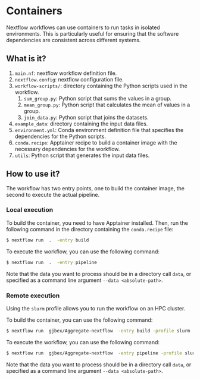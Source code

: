 # Containers

Nextflow workflows can use containers to run tasks in isolated environments.
This is particularly useful for ensuring that the software dependencies are
consistent across different systems.


## What is it?

1. `main.nf`: nextflow workflow definition file.
1. `nextflow.config`: nextflow configuration file.
1. `workflow-scripts/`: directory containing the Python scripts used
   in the workflow.
    1. `sum_group.py`: Python script that sums the values in a group.
    1. `mean_group.py`: Python script that calculates the mean of values in a group.
    1. `join_data.py`: Python script that joins the datasets.
1. `example_data`: directory containing the input data files.
1. `environment.yml`: Conda environment definition file that specifies the
   dependencies for the Python scripts.
1. `conda.recipe`: Apptainer recipe to build a container image with the
   necessary dependencies for the workflow.
1. `utils`: Python script that generates the input data files.


## How to use it?

The workflow has two entry points, one to build the container image, the second
to execute the actual pipeline.

### Local execution

To build the container, you need to have Apptainer installed. Then, run the
following command in the directory containing the `conda.recipe` file:

```bash
$ nextflow run  .  -entry build
```

To execute the workflow, you can use the following command:

```bash
$ nextflow run  .  -entry pipeline
```

Note that the data you want to process should be in a directory call `data`, or
specified as a command line argument `--data <absolute-path>`.


### Remote execution

Using the `slurm` profile allows you to run the workflow on an HPC cluster.

To build the container, you can use the following command:

```bash
$ nextflow run  gjbex/Aggregate-nextflow  -entry build -profile slurm
```

To execute the workflow, you can use the following command:

```bash
$ nextflow run  gjbex/Aggregate-nextflow  -entry pipeline -profile slurm
```

Note that the data you want to process should be in a directory call `data`, or
specified as a command line argument `--data <absolute-path>`.
